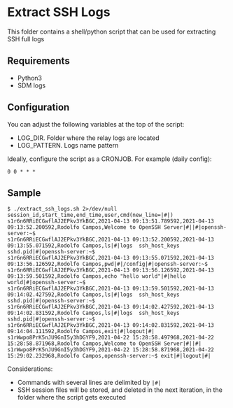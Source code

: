 # Extract SSH Logs

This folder contains a shell/python script that can be used for extracting SSH full logs

## Requirements
* Python3
* SDM logs

## Configuration
You can adjust the following variables at the top of the script:
* LOG_DIR. Folder where the relay logs are located
* LOG_PATTERN. Logs name pattern

Ideally, configure the script as a CRONJOB. For example (daily config):
```
0 0 * * *
```

## Sample
```
$ ./extract_ssh_logs.sh 2>/dev/null
session_id,start_time,end_time,user,cmd(new_line=|#|)
s1r6n6RRiECGwflAJ2EPkv3YkBGC,2021-04-13 09:13:51.789592,2021-04-13 09:13:52.200592,Rodolfo Campos,Welcome to OpenSSH Server|#||#|openssh-server:~$
s1r6n6RRiECGwflAJ2EPkv3YkBGC,2021-04-13 09:13:52.200592,2021-04-13 09:13:55.071592,Rodolfo Campos,ls|#|logs  ssh_host_keys  sshd.pid|#|openssh-server:~$
s1r6n6RRiECGwflAJ2EPkv3YkBGC,2021-04-13 09:13:55.071592,2021-04-13 09:13:56.126592,Rodolfo Campos,pwd|#|/config|#|openssh-server:~$
s1r6n6RRiECGwflAJ2EPkv3YkBGC,2021-04-13 09:13:56.126592,2021-04-13 09:13:59.501592,Rodolfo Campos,echo "hello world"|#|hello world|#|openssh-server:~$
s1r6n6RRiECGwflAJ2EPkv3YkBGC,2021-04-13 09:13:59.501592,2021-04-13 09:14:02.427592,Rodolfo Campos,ls|#|logs  ssh_host_keys  sshd.pid|#|openssh-server:~$
s1r6n6RRiECGwflAJ2EPkv3YkBGC,2021-04-13 09:14:02.427592,2021-04-13 09:14:02.831592,Rodolfo Campos,ls|#|logs  ssh_host_keys  sshd.pid|#|openssh-server:~$
s1r6n6RRiECGwflAJ2EPkv3YkBGC,2021-04-13 09:14:02.831592,2021-04-13 09:14:04.111592,Rodolfo Campos,exit|#|logout|#|
s1rWwpo8PrK5nJU9GnI5y3hDGYF9,2021-04-22 15:28:58.497968,2021-04-22 15:28:58.871968,Rodolfo Campos,Welcome to OpenSSH Server|#||#|
s1rWwpo8PrK5nJU9GnI5y3hDGYF9,2021-04-22 15:28:58.871968,2021-04-22 15:29:02.232968,Rodolfo Campos,openssh-server:~$ exit|#|logout|#|
```

Considerations:
* Commands with several lines are delimited by `|#|` 
* SSH session files will be stored, and deleted in the next iteration, in the folder where the script gets executed
